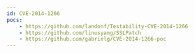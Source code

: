 ```yaml
---
id: CVE-2014-1266
pocs:
    - https://github.com/landonf/Testability-CVE-2014-1266
    - https://github.com/linusyang/SSLPatch
    - https://github.com/gabrielg/CVE-2014-1266-poc
---
```

